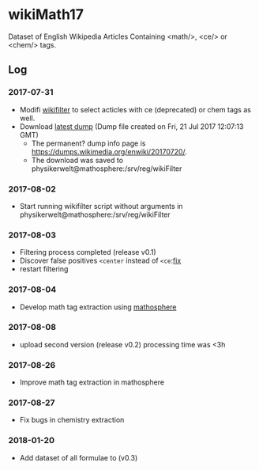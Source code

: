 # wikiMath17
Dataset of English Wikipedia Articles Containing &lt;math/>, &lt;ce/> or &lt;chem/> tags.

## Log

### 2017-07-31
* Modifi [wikifilter](https://github.com/physikerwelt/wikiFilter/commit/1cc1b1bb8656c7ecec60887896ac26a4be668798) to select acticles with ce (deprecated) or chem tags as well.
* Download [latest dump](https://dumps.wikimedia.org/enwiki/latest/enwiki-latest-pages-articles.xml.bz2) (Dump file created on Fri, 21 Jul 2017 12:07:13 GMT)
  * The permanent? dump info page is https://dumps.wikimedia.org/enwiki/20170720/. 
  * The download was saved to physikerwelt@mathosphere:/srv/reg/wikiFilter

### 2017-08-02
* Start running wikifilter script without arguments in physikerwelt@mathosphere:/srv/reg/wikiFilter

### 2017-08-03
* Filtering process completed (release v0.1)
* Discover false positives `<center` instead of `<ce`:[fix](https://github.com/physikerwelt/wikiFilter/commit/1f612080b3f85cb43a1bd5adf648a3997f9d42f0)
* restart filtering

### 2017-08-04
* Develop math tag extraction using [mathosphere](https://github.com/TU-Berlin/mathosphere/commit/df784c7e2dc9b7aca3f9db3489ea6923e42f70c9)

### 2017-08-08
* upload second version (release v0.2) processing time was <3h

### 2017-08-26
* Improve math tag extraction in mathosphere

### 2017-08-27
* Fix bugs in chemistry extraction

### 2018-01-20
* Add dataset of all formulae to (v0.3)
